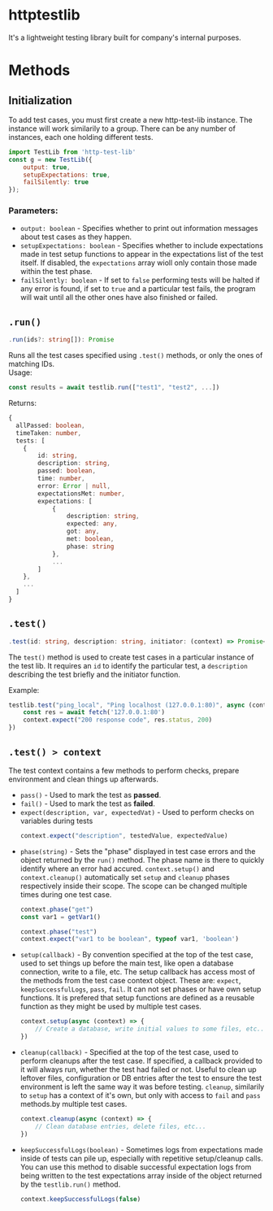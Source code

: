 # httptestlib
It's a lightweight testing library built for company's internal purposes.

# Methods

## Initialization
To add test cases, you must first create a new http-test-lib instance.
The instance will work similarily to a group. There can be any number of instances, each one holding different tests.
```js
import TestLib from 'http-test-lib'
const g = new TestLib({
    output: true,
    setupExpectations: true,
    failSilently: true
});
```
### Parameters:
- `output: boolean` - Specifies whether to print out information messages about test cases as they happen.
- `setupExpectations: boolean` - Specifies whether to include expectations made in test setup functions to appear in the expectations list of the test itself. If disabled, the `expectations` array wioll only contain those made within the test phase.
- `failSilently: boolean` - If set to `false` performing tests will be halted if any error is found, if set to `true` and a particular test fails, the program will wait until all the other ones have also finished or failed.

## `.run()`
```typescript
.run(ids?: string[]): Promise
```
Runs all the test cases specified using `.test()` methods, or only the ones of matching IDs.  
Usage:
```js
const results = await testlib.run(["test1", "test2", ...])
```
Returns:
```typescript
{
  allPassed: boolean,
  timeTaken: number,
  tests: [
    {
        id: string,
        description: string,
        passed: boolean,
        time: number,
        error: Error | null,
        expectationsMet: number,
        expectations: [
            {
                description: string,
                expected: any,
                got: any,
                met: boolean,
                phase: string
            },
            ...
        ]
    },
    ...
  ]
}
```

## `.test()`
```typescript
.test(id: string, description: string, initiator: (context) => Promise<any>): void
```
The `test()` method is used to create test cases in a particular instance of the test lib. It requires an `id` to identify the particular test, a `description` describing the test briefly and the initiator function.

Example:
```typescript
testlib.test("ping_local", "Ping localhost (127.0.0.1:80)", async (context) => {
    const res = await fetch('127.0.0.1:80')
    context.expect("200 response code", res.status, 200)
})
```
## `.test() > context`
The test context contains a few methods to perform checks, prepare environment and clean things up afterwards.
- `pass()` - Used to mark the test as **passed**.
- `fail()` - Used to mark the test as **failed**.
- `expect(description, var, expectedVat)` - Used to perform checks on variables during tests
   ```typescript
   context.expect("description", testedValue, expectedValue)
   ```
- `phase(string)` - Sets the "phase" displayed in test case errors and the object returned by the `run()` method. The phase name is there to quickly identify where an error had accured. `context.setup()` and `context.cleanup()` automatically set `setup` and `cleanup` phases respectively inside their scope. The scope can be changed multiple times during one test case.
   ```typescript
   context.phase("get")
   const var1 = getVar1()

   context.phase("test")
   context.expect("var1 to be boolean", typeof var1, 'boolean')
   ```
- `setup(callback)` - By convention specified at the top of the test case, used to set things up before the main test, like open a database connection, write to a file, etc. The setup callback has access most of the methods from the test case context object. These are: `expect`, `keepSuccessfulLogs`, `pass`, `fail`.
It can not set phases or have own setup functions.
It is prefered that setup functions are defined as a reusable function as they might be used by multiple test cases.
   ```typescript
   context.setup(async (context) => {
       // Create a database, write initial values to some files, etc...
   })
   ```
- `cleanup(callback)` - Specified at the top of the test case, used to perform cleanups after the test case. If specified, a callback provided to it will always run, whether the test had failed or not. Useful to clean up leftover files, configuration or DB entries after the test to ensure the test environment is left the same way it was before testing.
`cleanup`, similarily to `setup` has a context of it's own, but only with access to `fail` and `pass` methods.by multiple test cases.
   ```typescript
   context.cleanup(async (context) => {
       // Clean database entries, delete files, etc...
   })
   ```
- `keepSuccessfulLogs(boolean)` - Sometimes logs from expectations made inside of tests can pile up, especially with repetitive setup/cleanup calls. You can use this method to disable successful expectation logs from being written to the test expectations array inside of the object returned by the `testlib.run()` method.
   ```typescript
   context.keepSuccessfulLogs(false)
   ```







